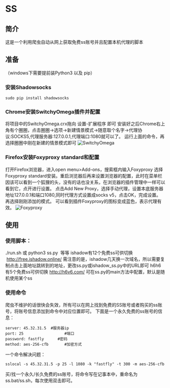 # SS

## 简介
这是一个利用爬虫自动从网上获取免费ss账号并且配置本机代理的脚本

## 准备

（windows下需要提前装Python3 以及 pip）

### 安装Shadowsocks
```
sudo pip install shadowsocks
```
### Chrome安装SwitchyOmega插件并配置
将项目中的SwitchyOmega.crx拖向 设置-扩展程序 即可
安装好之后Chrome右上角有个圈圈，点击圈圈->选项->新建情景模式->随意取个名字->代理协议:SOCKS5,代理服务器:127.0.0.1,代理端口:1080就可以了。
运行上面的命令，再选择圈圈中刚在新建的情景模式即可
![SwitchyOmega](http://i1.piimg.com/1949/3075a58fc94b937a.png)


### Firefox安装Foxyproxy standard和配置
打开Firefox浏览器，进入open menu>Add-ons，搜索框内输入Foxyproxy 选择Foxyproxy standard安装。重启浏览器后再来设置浏览器的配置，此时在菜单栏因该可以看到一个狐狸的头，没有的话也没关系，在浏览器的插件管理中一样可以看到它，点开进行设置。
点击Add New Proxy，选择手动代理，设置本底服务器地址127.0.0.1和端口1080,同时代理方式设置成socks v5，点击OK，完成设置。
再选择刚刚添加的模式。
可以看到插件Foxyproxy的图标变成蓝色，表示代理有效。
![Foxyproxy](http://oe7jbxyeb.bkt.clouddn.com/Using%20Shadowsocks%20to%20gain%20Google%2002.png)

## 使用
### 使用脚本： 
./run.sh  或  python3 ss.py  等等
ishadow有12个免费ss可供切换  http://free.ishadow.online/ 
需注意的是，ishadow几天换一次域名，所以需要复制点击上面地址跳转到的地址，更改ss.py或ishadow_ss.py中的URL即可
h6h6有5个免费ss可供切换  http://h6v6.com/ 
可在ss.py的main方法中配置，默认是随机使用某个ss

### 使用命令
爬虫不维护的话很快会失效，所有可以在网上找到免费的SS账号或者购买的ss账号，将账号信息添加到命令中对应位置即可。
下面是一个永久免费的ss账号的信息：
```
server: 45.32.31.5  #服务器ip
port: 25          		  #端口
password: fastfly      #密码
method: aes-256-cfb 	  #加密方式
```
一个命令解决问题：	
```
sslocal -s 45.32.31.5 -p 25 -l 1080 -k "fastfly" -t 300 -m aes-256-cfb
```
买/找一个永久/长久免费的ss账号，将命令写在记事本中，重命名为ss.bat/ss.sh，每次使用双击即可。
